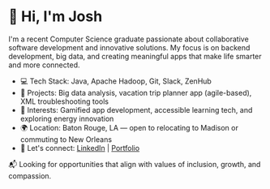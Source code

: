 # 👋 Hi, I'm Josh

I'm a recent Computer Science graduate passionate about collaborative software development and innovative solutions. My focus is on backend development, big data, and creating meaningful apps that make life smarter and more connected.

- 💻 Tech Stack: Java, Apache Hadoop, Git, Slack, ZenHub
- 🚀 Projects: Big data analysis, vacation trip planner app (agile-based), XML troubleshooting tools
- 🎯 Interests: Gamified app development, accessible learning tech, and exploring energy innovation
- 🌍 Location: Baton Rouge, LA — open to relocating to Madison or commuting to New Orleans
- 🤝 Let's connect: [LinkedIn](your-link) | [Portfolio](your-site-if-any)

📬 Looking for opportunities that align with values of inclusion, growth, and compassion.
